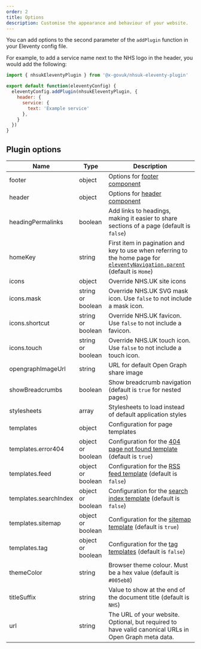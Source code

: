 ```yaml
---
order: 2
title: Options
description: Customise the appearance and behaviour of your website.
---
```


You can add options to the second parameter of the `addPlugin` function in your Eleventy config file.

For example, to add a service name next to the NHS logo in the header, you would add the following:

```js
import { nhsukEleventyPlugin } from '@x-govuk/nhsuk-eleventy-plugin'

export default function(eleventyConfig) {
  eleventyConfig.addPlugin(nhsukEleventyPlugin, {
    header: {
      service: {
        text: 'Example service'
      },
    }
  })
}
```

## Plugin options

| Name                  | Type              | Description                                                                                                                                                                  |
| --------------------- | ----------------- | ---------------------------------------------------------------------------------------------------------------------------------------------------------------------------- |
| footer                | object            | Options for [footer component](https://service-manual.nhs.uk/design-system/components/footer)                                                                                |
| header                | object            | Options for [header component](https://service-manual.nhs.uk/design-system/components/header)                                                                                |
| headingPermalinks     | boolean           | Add links to headings, making it easier to share sections of a page (default is `false`)                                                                                     |
| homeKey               | string            | First item in pagination and key to use when referring to the home page for [`eleventyNavigation.parent`](https://www.11ty.dev/docs/plugins/navigation/) (default is `Home`) |
| icons                 | object            | Override NHS.UK site icons                                                                                                                                                   |
| icons.mask            | string or boolean | Override NHS.UK SVG mask icon. Use `false` to not include a mask icon.                                                                                                       |
| icons.shortcut        | string or boolean | Override NHS.UK favicon. Use `false` to not include a favicon.                                                                                                               |
| icons.touch           | string or boolean | Override NHS.UK touch icon. Use `false` to not include a touch icon.                                                                                                         |
| opengraphImageUrl     | string            | URL for default Open Graph share image                                                                                                                                       |
| showBreadcrumbs       | boolean           | Show breadcrumb navigation (default is `true` for nested pages)                                                                                                              |
| stylesheets           | array             | Stylesheets to load instead of default application styles                                                                                                                    |
| templates             | object            | Configuration for page templates                                                                                                                                             |
| templates.error404    | object or boolean | Configuration for the [404 page not found template](/features/404) (default is `true`)                                                                                       |
| templates.feed        | object or boolean | Configuration for the [RSS feed template](/features/feed) (default is `false`)                                                                                               |
| templates.searchIndex | object or boolean | Configuration for the [search index template](/features/search) (default is `false`)                                                                                         |
| templates.sitemap     | object or boolean | Configuration for the [sitemap template](/features/sitemap) (default is `true`)                                                                                              |
| templates.tag         | object or boolean | Configuration for the [tag templates](/features/tags) (default is `false`)                                                                                                   |
| themeColor            | string            | Browser theme colour. Must be a hex value (default is `#005eb8`)                                                                                                             |
| titleSuffix           | string            | Value to show at the end of the document title (default is `NHS`)                                                                                                            |
| url                   | string            | The URL of your website. Optional, but required to have valid canonical URLs in Open Graph meta data.                                                                        |
